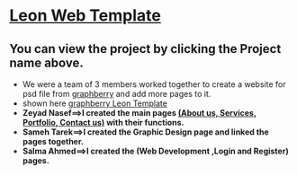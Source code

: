 # [Leon Web Template](https://zeyad2003.github.io/Web-Template/)
## You can view the project by clicking the Project name above.
* We were a team of 3 members worked together to create a website for psd file from <u>graphberry</u> and add more pages to it. 
* shown here [graphberry Leon Template](https://www.graphberry.com/item/leon-psd-agency-template)  
* **Zeyad Nasef==>I created the main pages <u>(About us, Services, Portfolio, Contact us)</u> with their functions.**
* **Sameh Tarek==>I created the Graphic Design page and linked the pages together.**
* **Salma Ahmed==>I created the (Web Development ,Login and Register) pages.**



